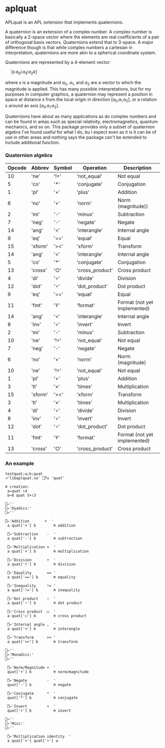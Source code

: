 # aplquat
APLquat is an APL extension that implements quaternions.

A quaternion is an extension of a complex number.  A complex number is
basically a 2-space vector where the elements are real coefficients of
a pair of orthogonal basis vectors.  Quaternions extend that to 3-space.
A major difference though is that while complex numbers a cartesian in
interpretation, quaternions are more akin to a spherical coordinate system.

Quaternions are represented by a 4-element vector:

&nbsp;&nbsp;&nbsp;&nbsp; $[ s\, a_0i\, a_1j\, a_2k]$

where $s$ is a magnitude and $a_0$, $a_1$, and $a_2$ are a vector to which the
magnitude is applied.  This has many possible interpretations, but for my
purposes in computer graphics, a quaternion may represent a position
in space at distance $s$ from the local origin in direction
$[ a_0\, a_1\, a_2 ]$, or a rotation $s$ around an axis $[ a_0\, a_1\, a_2 ]$.

Quaternions have about as many applications as do complex numbers and can be
found in areas such as special relativity, electromagnetics, quantum
mechanics, and so on.  This package provides only a subset of quaternion
algebra I've found useful for what I do, bu I expect even as it is it can
be of use in other areas and nothing says the package can't be extended to
include additional function.


### Quaternion algebra

| Opcode | Abbrev | Symbol | Operation   | Description      |
| ------ | ------ | ------ | ----------- | ---------------- |
| 10     | 'ne'   | '!='   | 'not_equal'     | Not equal        |
|  5     | 'co'   | '*'    | 'conjugate'     | Conjugation      |
|  1     | 'pl'   | '+'    | 'plus'          | Addition         |
|  6     | 'no'   | '+'    | 'norm'          | Norm (magnitude)) |
|  2     | 'mi'   | '-'    | 'minus'         | Subtraction |
|  7     | 'neg'  | '-'    | 'negate'        | Negate |
| 14     | 'ang'  | '<'    | 'interangle'    | Internal angle |
|  9     | 'eq'   | '=='   | 'equal'         | Equal |
| 15     | 'xform'| '><'   | 'xform'         | Transform |
| 14     | 'ang'  | '<'    | 'interangle'    | Internal angle |
|  5     | 'co'   | '*'    | 'conjugate'     | Conjugation |
| 13     | 'cross'| '○'    | 'cross_product' | Cross product |
|  4     | 'di'   | '÷'    | 'divide'        | Division |
| 12     | 'dot'  | '∘'    | 'dot_product'   | Dot product |
|  9     | 'eq'   | '=='   | 'equal'         | Equal |
| 11     | 'fmt'  | '⍕'    | 'format'        | Format  (not yet implemented) |
| 14     | 'ang'  | '<'    | 'interangle'    | Internal angle |
|  8     | 'inv'  | '÷'    | 'invert'        | Invert |
|  2     | 'mi'   | '-'    | 'minus'         | Subtraction |
| 10     | 'ne'   | '!='   | 'not_equal'     | Not equal |
|  7     | 'neg'  | '-'    | 'negate'        | Negate |
|  6     | 'no'   | '+'    | 'norm'          | Norm (magnitude) |
| 10     | 'ne'   | '!='   | 'not_equal'     | Not equal |
|  1     | 'pl'   | '+'    | 'plus'          | Addition |
|  3     | 'ti'   | '×'    | 'times'         | Multiplication |
| 15     | 'xform'| '><'   | 'xform'         | Transform |
|  3     | 'ti'   | '×'    | 'times'         | Multiplication |
|  4     | 'di'   | '÷'    | 'divide'        | Division |
|  8     | 'inv'  | '÷'    | 'invert'        | Invert |
| 12     | 'dot'  | '∘'    | 'dot_product'   | Dot product |
| 11     | 'fmt'  | '⍕'    | 'format'        | Format  (not yet implemented) |
| 13     | 'cross'| '○'    | 'cross_product' | Cross product |



### An example
~~~
testquat;a;b;quat
⊣'libaplquat.so' ⎕fx 'quat'

⍝ creation:
 a←quat ⍳4
 b←6 quat 5+⍳3

⎕←''
⎕←'Dyadics:'
⎕←''

⍞←'Addition       +  '
 a quat['+'] b        ⍝ addition
 
 ⍞←'Subtraction    -  '
 a quat['-'] b	      ⍝ subtraction
 
 ⍞←'Multiplication ×  '
 a quat['×'] b	      ⍝ multiplication
 
 ⍞←'Division       ÷  '
 a quat['÷'] b	      ⍝ division
 
 ⍞←'Equality       == '
 a quat['=='] b	      ⍝ equality
 
 ⍞←'Inequality     != '
 a quat['!='] b	      ⍝ inequality
 
 ⍞←'Dot product    ∘  '
 a quat['∘'] b	      ⍝ dot product
 
 ⍞←'Cross product  ○  '
 a quat['○'] b	      ⍝ cross product
 
 ⍞←'Internal angle ,  '
 a quat['<'] b	      ⍝ interangle
 
 ⍞←'Transform      >< '
 a quat['><'] b	      ⍝ transform
 
⎕←''
⎕←'Monadics:'
⎕←''

 ⍞←'Norm/Magnitude +  '
 quat['+'] b	      ⍝ norm/magnitude
 
 ⍞←'Negate         -  '
 quat['-'] b	      ⍝ negate
 
 ⍞←'Conjugate      *  '
 quat['*'] b	      ⍝ conjugate
 
 ⍞←'Invert         ÷  '
 quat['÷'] b	      ⍝ invert

⎕←''
⎕←'Misc:'
⎕←''

 ⍞←'Multiplication identity  '
 a quat['×'] quat['÷'] a
 ~~~

